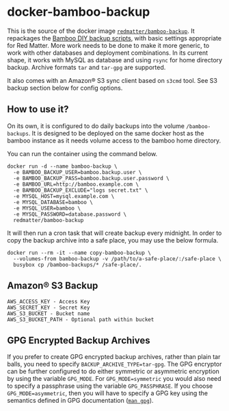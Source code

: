 # docker-bamboo-backup

This is the source of the docker image [`redmatter/bamboo-backup`](https://hub.docker.com/r/redmatter/bamboo-backup/).
It repackages the [Bamboo DIY backup scripts](https://github.com/redmatter/atlassian-bamboo-diy-backup), with basic
settings appropriate for Red Matter. More work needs to be done to make it more generic, to work with other databases
and deployment combinations. In its current shape, it works with MySQL as database and using `rsync` for home directory
backup. Archive formats `tar` and `tar-gpg` are supported.

It also comes with an Amazon&reg; S3 sync client based on `s3cmd` tool. See S3 backup section below for config options.

## How to use it?

On its own, it is configured to do daily backups into the volume `/bamboo-backups`. It is designed to be deployed on the
same docker host as the bamboo instance as it needs volume access to the bamboo home directory.

You can run the container using the command below.

    docker run -d --name bamboo-backup \
      -e BAMBOO_BACKUP_USER=bamboo.backup.user \
      -e BAMBOO_BACKUP_PASS=bamboo.backup.user.password \
      -e BAMBOO_URL=http://bamboo.example.com \
      -e BAMBOO_BACKUP_EXCLUDE="logs secret.txt" \
      -e MYSQL_HOST=mysql.example.com \
      -e MYSQL_DATABASE=bamboo \
      -e MYSQL_USER=bamboo \
      -e MYSQL_PASSWORD=database.password \
      redmatter/bamboo-backup

It will then run a cron task that will create backup every midnight. In order to copy the backup archive into a safe
place, you may use the below formula.

    docker run --rm -it --name copy-bamboo-backup \
      --volumes-from bamboo-backup -v /path/to/a-safe-place/:/safe-place \
      busybox cp /bamboo-backups/* /safe-place/.

## Amazon&reg; S3 Backup

    AWS_ACCESS_KEY - Access Key
    AWS_SECRET_KEY - Secret Key
    AWS_S3_BUCKET - Bucket name
    AWS_S3_BUCKET_PATH - Optional path within bucket

## GPG Encrypted Backup Archives

If you prefer to create GPG encrypted backup archives, rather than plain tar balls, you need to specify
`BACKUP_ARCHIVE_TYPE=tar-gpg`. The GPG encryptor can be further configured to do either symmetric or asymmetric
encryption by using the variable `GPG_MODE`. For `GPG_MODE=symmetric` you would also need to specify a passphrase using
the variable `GPG_PASSPHRASE`. If you choose `GPG_MODE=asymmetric`, then you will have to specify a GPG key using the
semantics defined in GPG documentation ([`man gpg`](https://www.gnupg.org/gph/de/manual/r1023.html#AEN1789)).

